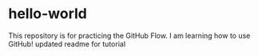 # hello-world
This repository is for practicing the GitHub Flow.
I am learning how to use GitHub!
updated readme for tutorial
